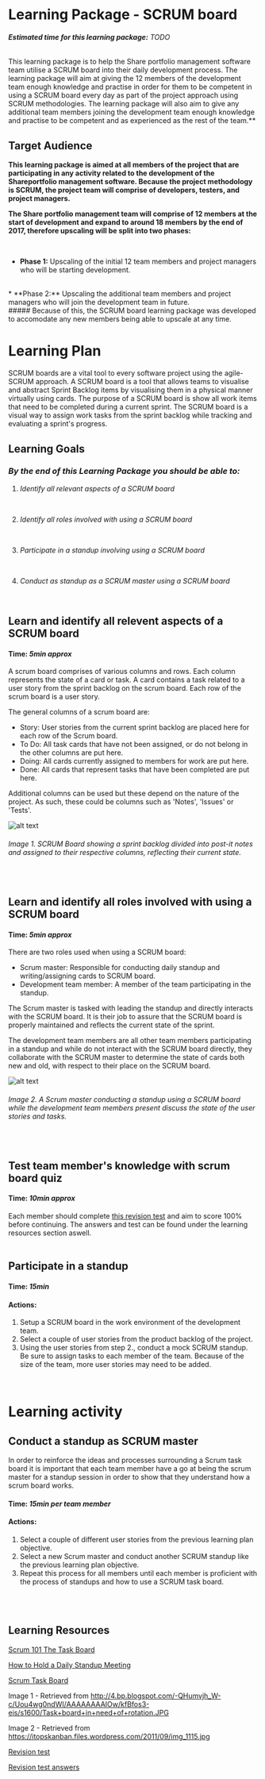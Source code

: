 # **Learning Package - SCRUM board**

###### **Estimated time for this learning package:** TODO

This learning package is to help the Share portfolio management software team utilise a SCRUM board into their daily development process. The learning package will aim at giving the 12 members of the development team enough knowledge and practise in order for them to be competent in using a SCRUM board every day as part of the project approach using SCRUM methodologies. The learning package will also aim to give any additional team members joining the development team enough knowledge and practise to be competent and as experienced as the rest of the team.**

## **Target Audience**

**This learning package is aimed at all members of the project that are participating in any activity related to the development of the Shareportfolio management software. Because the project methodology is SCRUM, the project team will comprise of developers, testers, and project managers.**

**The Share portfolio management team will comprise of 12 members at the start of development and expand to around 18 members by the end of 2017, therefore upscaling will be split into two phases:**

<br/>

* **Phase 1:** Upscaling of the initial 12 team members and project managers who will be starting development.
<br/>
* **Phase 2:** Upscaling the additional team members and project managers who will join the development team in future.

<br/>
##### Because of this, the SCRUM board learning package was developed to accomodate any new members being able to upscale at any time.
<br/>


# **Learning Plan**

SCRUM boards are a vital tool to every software project using the agile-SCRUM approach. A SCRUM board is a tool that allows teams to visualise and abstract Sprint Backlog items by visualising them in a physical manner virtually using cards. The purpose of a SCRUM board is show all work items that need to be completed during a current sprint. The SCRUM board is a visual way to assign work tasks from the sprint backlog while tracking and evaluating a sprint's progress.

## **Learning Goals**

### *By the end of this Learning Package you should be able to:*

1. *Identify all relevant aspects of a SCRUM board*
<br/>

2. *Identify all roles involved with using a SCRUM board*
<br/>

3. *Participate in a standup involving using a SCRUM board*
<br/>

4. *Conduct as standup as a SCRUM master using a SCRUM board*
<br/>

## Learn and identify all relevent aspects of a SCRUM board
#### Time: *5min approx*

A scrum board comprises of various columns and rows. Each column represents the state of a card or task. A card contains a task related to a user story from the sprint backlog on the scrum board. Each row of the scrum board is a user story. 

The general columns of a scrum board are:
* Story: User stories from the current sprint backlog are placed here for each row of the Scrum board.
* To Do: All task cards that have not been assigned, or do not belong in the other columns are put here.
* Doing: All cards currently assigned to members for work are put here.
* Done: All cards that represent tasks that have been completed are put here.

Additional columns can be used but these depend on the nature of the project. As such, these could be columns such as 'Notes', 'Issues' or 'Tests'.
<br/>

![alt text](http://4.bp.blogspot.com/-QHumvjh_W-c/Uou4wg0ndWI/AAAAAAAAIOw/kfBfos3-eis/s1600/Task+board+in+need+of+rotation.JPG "SCRUM Board components")
###### Image 1. SCRUM Board showing a sprint backlog divided into post-it notes and assigned to their respective columns, reflecting their current state.
<br/>


## Learn and identify all roles involved with using a SCRUM board
#### Time: *5min approx*


There are two roles used when using a SCRUM board:
* Scrum master: Responsible for conducting daily standup and writing/assigning cards to SCRUM board.
* Development team member: A member of the team participating in the standup. 

The Scrum master is tasked with leading the standup and directly interacts with the SCRUM board. It is their job to assure that the SCRUM board is properly maintained and reflects the current state of the sprint. 

The development team members are all other team members participating in a standup and while do not interact with the SCRUM board directly, they collaborate with the SCRUM master to determine the state of cards both new and old, with respect to their place on the SCRUM board.
<br/>

![alt text](https://itopskanban.files.wordpress.com/2011/09/img_1115.jpg "Daily Standup showing roles used around Scrum Board")
###### Image 2. A Scrum master conducting a standup using a SCRUM board while the development team members present discuss the state of the user stories and tasks.
<br/>



## Test team member's knowledge with scrum board quiz
#### Time: *10min approx*

Each member should complete [this revision test](scrum-board-quiz.md) and aim to score 100% before continuing.
The answers and test can be found under the learning resources section aswell.
<br/>
<br/>



## Participate in a standup
#### Time: *15min*

#### Actions:
1. Setup a SCRUM board in the work environment of the development team.
2. Select a couple of user stories from the product backlog of the project.
3. Using the user stories from step 2., conduct a mock SCRUM standup. Be sure to assign tasks to each member of the team. Because of the size of the team, more user stories may need to be added.


<br/>



# Learning activity

## Conduct a standup as SCRUM master

In order to reinforce the ideas and processes surrounding a Scrum task board it is important that each team member have a go at being the scrum master for a standup session in order to show that they understand how a scrum board works.

#### Time: *15min per team member*

#### Actions:
1. Select a couple of different user stories from the previous learning plan objective.
2. Select a new Scrum master and conduct another SCRUM standup like the previous learning plan objective.
3. Repeat this process for all members until each member is proficient with the process of standups and how to use a SCRUM task board.
<br/>
<br/>


## Learning Resources

[Scrum 101 The Task Board](https://www.youtube.com/watch?v=Ti2g66b7MUo)

[How to Hold a Daily Standup Meeting](https://www.youtube.com/watch?v=YBKuYzqvZmI)

[Scrum Task Board](https://www.mountaingoatsoftware.com/agile/scrum/task-boards)

Image 1 - Retrieved from http://4.bp.blogspot.com/-QHumvjh_W-c/Uou4wg0ndWI/AAAAAAAAIOw/kfBfos3-eis/s1600/Task+board+in+need+of+rotation.JPG

Image 2 - Retrieved from https://itopskanban.files.wordpress.com/2011/09/img_1115.jpg

[Revision test](scrum-board-quiz.md)

[Revision test answers](scrum-board-quiz-answers.md)
